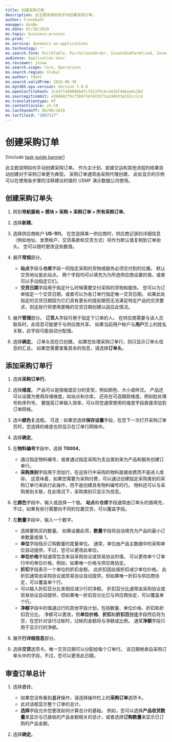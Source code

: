 ```yaml
---
title: 创建采购订单
description: 此主题说明如何手动创建采购订单。
author: FrankDahl
manager: AnnBe
ms.date: 07/18/2019
ms.topic: business-process
ms.prod: ''
ms.service: dynamics-ax-applications
ms.technology: ''
ms.search.form: PurchTable, PurchCreateOrder, InventDimParmFixed, InventItemIdLookupPurchase, InventProductDimensionLookup, PurchTotals
audience: Application User
ms.reviewer: josaw
ms.search.scope: Core, Operations
ms.search.region: Global
ms.author: fdahl
ms.search.validFrom: 2016-06-30
ms.dyn365.ops.version: Version 7.0.0
ms.openlocfilehash: 3c54f7a9800bb0fcfb23f0c6c4d16f48bee8c28d
ms.sourcegitcommit: a368682f9cf3897347d155f1a2d4b33e555cc2c4
ms.translationtype: HT
ms.contentlocale: zh-CN
ms.lasthandoff: 08/08/2019
ms.locfileid: "1867117"
---
```

# <a name="create-a-purchase-order"></a>创建采购订单

[!include [task guide banner](../../includes/task-guide-banner.md)]

此主题说明如何手动创建采购订单。 作为主计划、直接交运和其他流程的结果自动创建对于采购订单更为典型。 采购订单通常由采购代理创建。 此处显示的示例可以在使用各步骤的注释建议的值的 USMF 演示数据公司使用。


## <a name="create-the-purchase-order-header"></a>创建采购订单头
1. 转到**导航窗格 > 模块 > 采购 > 采购订单 > 所有采购订单**。
2. 选择**新建**。
3. 选择供应商帐户 **US-101**。 在您选择某一供应商时，供应商记录的详细信息（例如地址、发票帐户、交货条款和交货方式）将作为默认值复制到订单抬头。 您可以随时更改这些数值。  
4. 展开**常规**部分。

    - **站点**字段与**仓库**字段一同指定采购的货物或服务必须交付到的位置。 默认交货地址是此站点。 两个字段均可以填充为为所选供应商设置的值，或者可以手动指定它们。  
    - **交货日期**字段用于指定什么时候需要交付采购的货物和服务。 您可以为订单指定一个交货日期，或者可以为各订单行指定唯一交货日期。 如果此处指定的交货日期因为它们具有更长的提前期而无法满足特定产品的交货要求，则这些行将使用更晚的交货日期创建以适应此情况。  

5. 展开**管理**部分。 **订货人**字段可用于指定下订单的人。 在供应商需要与该人员联系时，此信息可能便于与供应商共享。 如果当前用户帐户与**用户**页上的姓名关联，此字段可能自动分配值。  
6. 选择**确定**。 订单头现在已创建。 如果您处理采购订单行，则只显示订单头信息的汇总。 如果您需要查看其余的信息，请选择**订单头**。  

## <a name="add-a-purchase-order-line"></a>添加采购订单行
1. 选择**采购订单行**。
2. 选择**维度**。 产品可以是按维度区分的变型，例如颜色、大小或样式。 产品还可以设置为使用存储维度，如站点和仓库。 还存在可选跟踪维度，例如批处理号和序列号。 要提高订单输入效率，可以将您通常使用的维度字段直接添加到订单网格。  
3. 选中**颜色**复选框。 可选：如果您选择**保存设置**字段，在您下一次打开采购订单页时，您选择的维度也将显示在订单行网格中。  
4. 选择**确定**。
5. 在**物料编号**字段中，选择 **T0004**。

    - 通过指定物料编号，或者通过指定采购为支出类别来为产品和服务创建订单行。 
    - **采购类别**字段用于添加行，在这些行中采购的物料直接收费而不是进入库存。 这意味着，如果您需要为采购付费，可以通过创建指定采购类别的采购订单行来执行此操作，而不是创建具有物料编号的行。 物料还可以与采购类别关联，在此情况下，采购类别只显示为信息。  

6. 在**颜色**字段中，输入或选择一个值。 **站点**和**仓库**字段通常由订单头的值填充，不过，如果有些行需要向不同的位置交货，可以覆盖字段。  
7. 在**数量**字段中，输入一个数字。

    - 选择要购买的数量。 如果设置此项，**数量**字段将自动填充为产品的最小订单数量或值 1。  
    - **单位**字段指示订购数量的度量单位。 通常，单位由产品主数据中的采购单位自动提供，不过，您可以更改此单位。  
    - **单位价格**字段通常包含来自采购协议或贸易协议的值。 可以更改单个订单行中的单位价格，例如，如果唯一价格与供应商协定。  
    - **折扣**字段表示一个单位的折扣金额。 此折扣因此按折扣减少单位价格。 此折扣通常由采购协议或贸易协议自动提供，但如果唯一折扣与供应商协定，可以覆盖单个行。  
    - 可以输入折扣百分比来相应减少行的净额。 折扣百分比通常由采购协议或贸易协议自动提供，但如果唯一折扣百分比已与供应商协定，可以覆盖单个行。  
    - **净额**字段中的值通过行的其他字段计划，包括数量、单位价格、折扣和折扣百分比。 净额可以更改，但**单位价格**、**折扣**和**折扣百分比**字段然后将为空，在您针对该行过帐时，过帐的金额将与净额成比例。 通常**净额**字段只用于显示行的净额。  

8. 展开**行详细信息**部分。
9. 选择**交货**选项卡。唯一交货日期可以分配给每个订单行。 该日期继承自采购订单头中的字段，不过，您可以更改此日期。  

## <a name="review-order-totals"></a>审查订单总计
1. 选择**合计**。

    - 如果您没有看到**总计**操作，请选择操作栏上的**采购订单**选项卡。  
    - 此对话框显示整个订单的总计。  
    - **选择**字段允许您更改如何计算总计的基础。 例如，您可以选择**产品收货数量**来显示与已接收的产品金额相关的总计，或者选择**订购数量**来显示已订购的产品金额。  

2. 选择**确定**。

